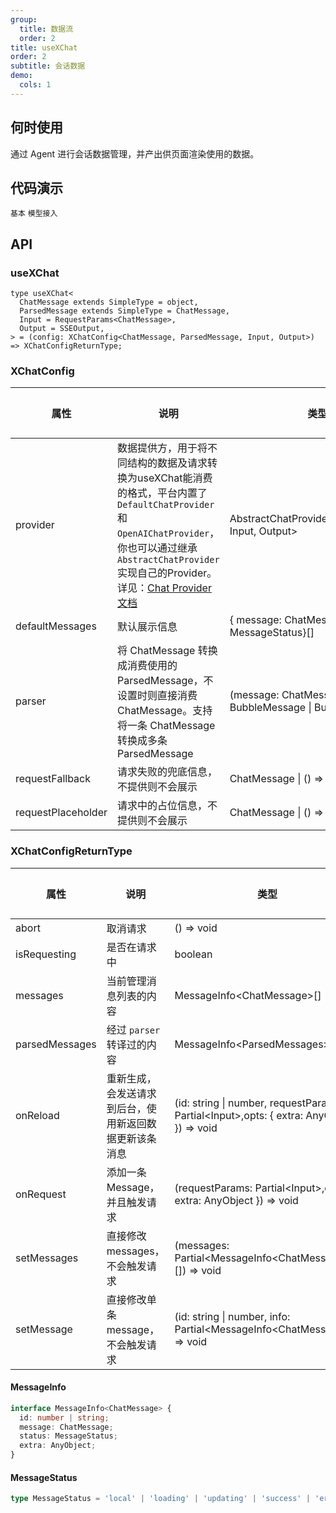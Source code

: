 ```yaml
---
group:
  title: 数据流
  order: 2
title: useXChat
order: 2
subtitle: 会话数据
demo:
  cols: 1
---
```


## 何时使用

通过 Agent 进行会话数据管理，并产出供页面渲染使用的数据。

## 代码演示

<!-- prettier-ignore -->
<code src="./demos/x-chat/basic.tsx">基本</code>
<code src="./demos/x-chat/model.tsx">模型接入</code>

## API

### useXChat

```tsx | pure
type useXChat<
  ChatMessage extends SimpleType = object,
  ParsedMessage extends SimpleType = ChatMessage,
  Input = RequestParams<ChatMessage>,
  Output = SSEOutput,
> = (config: XChatConfig<ChatMessage, ParsedMessage, Input, Output>) => XChatConfigReturnType;
```

### XChatConfig

<!-- prettier-ignore -->
| 属性 | 说明 | 类型 | 默认值 | 版本 |
| --- | --- | --- | --- | --- |
| provider | 数据提供方，用于将不同结构的数据及请求转换为useXChat能消费的格式，平台内置了`DefaultChatProvider`和`OpenAIChatProvider`，你也可以通过继承`AbstractChatProvider`实现自己的Provider。详见：[Chat Provider文档](/sdks/chat-provider-cn) | AbstractChatProvider\<ChatMessage, Input, Output\> | - | - |
| defaultMessages | 默认展示信息 | { message: ChatMessage ,status: MessageStatus}[] | - | - |
| parser | 将 ChatMessage 转换成消费使用的 ParsedMessage，不设置时则直接消费 ChatMessage。支持将一条 ChatMessage 转换成多条 ParsedMessage | (message: ChatMessage) => BubbleMessage \| BubbleMessage[] | - | - |
| requestFallback | 请求失败的兜底信息，不提供则不会展示 | ChatMessage \| () => ChatMessage | - | - |
| requestPlaceholder | 请求中的占位信息，不提供则不会展示 | ChatMessage \| () => ChatMessage | - | - |

### XChatConfigReturnType

| 属性 | 说明 | 类型 | 默认值 | 版本 |
| --- | --- | --- | --- | --- |
| abort | 取消请求 | () => void | - | - |
| isRequesting | 是否在请求中 | boolean | - | - |
| messages | 当前管理消息列表的内容 | MessageInfo\<ChatMessage\>[] | - | - |
| parsedMessages | 经过 `parser` 转译过的内容 | MessageInfo\<ParsedMessages\>[] | - | - |
| onReload | 重新生成，会发送请求到后台，使用新返回数据更新该条消息 | (id: string \| number, requestParams: Partial\<Input\>,opts: { extra: AnyObject }) => void | - | - |
| onRequest | 添加一条 Message，并且触发请求 | (requestParams: Partial\<Input\>,opts: { extra: AnyObject }) => void | - | - |
| setMessages | 直接修改 messages，不会触发请求 | (messages: Partial\<MessageInfo\<ChatMessage\>\>[]) => void | - | - |
| setMessage | 直接修改单条 message，不会触发请求 | (id: string \| number, info: Partial\<MessageInfo\<ChatMessage\>\>) => void | - | - |

#### MessageInfo

```ts
interface MessageInfo<ChatMessage> {
  id: number | string;
  message: ChatMessage;
  status: MessageStatus;
  extra: AnyObject;
}
```

#### MessageStatus

```ts
type MessageStatus = 'local' | 'loading' | 'updating' | 'success' | 'error' | 'abort';
```
